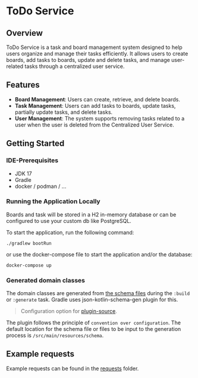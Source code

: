 # ToDo Service

## Overview
ToDo Service is a task and board management system designed to help users organize and manage their tasks efficiently. It allows users to create boards, add tasks to boards, update and delete tasks, and manage user-related tasks through a centralized user service.

## Features
- **Board Management**: Users can create, retrieve, and delete boards.
- **Task Management**: Users can add tasks to boards, update tasks, partially update tasks, and delete tasks.
- **User Management**: The system supports removing tasks related to a user when the user is deleted from the Centralized User Service.

## Getting Started

### IDE-Prerequisites
- JDK 17
- Gradle
- docker / podman / ...

### Running the Application Locally

Boards and task will be stored in a H2 in-memory database or can be configured to use your custom db like PostgreSQL.

To start the application, run the following command:

```shell
./gradlew bootRun
```

or use the docker-compose file to start the application and/or the database:

```shell
docker-compose up
```

### Generated domain classes

The domain classes are generated from [the schema files](src/main/resources/schema/board-schema.json) during the `:build` or `:generate` task. Gradle uses json-kotlin-schema-gen plugin for this.

> Configuration option for [plugin-source](https://github.com/pwall567/json-kotlin-gradle?tab=readme-ov-file#to-use).

The plugin follows the principle of `convention over configuration`. The default location for the schema file or files to be input to the generation process is `/src/main/resources/schema`.

## Example requests

Example requests can be found in the [requests](src/test/resources/http/BoardRequestExamples.http) folder.
